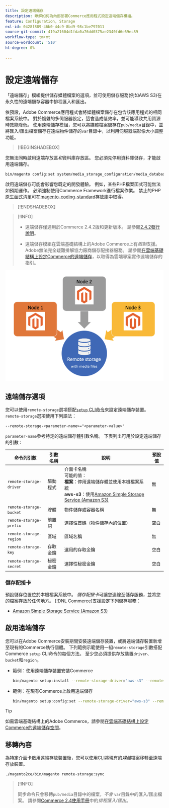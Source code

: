 ```yaml
---
title: 設定遠端儲存
description: 瞭解如何為內部部署Commerce應用程式設定遠端儲存模組。
feature: Configuration, Storage
exl-id: 0428f889-46b0-44c9-8bd9-98c1be797011
source-git-commit: 419a21604d1fda0a76dd0375ae2340fd6e59ec89
workflow-type: tm+mt
source-wordcount: '510'
ht-degree: 0%

---
```


# 設定遠端儲存

「遠端儲存」模組提供儲存媒體檔案的選項，並可使用儲存服務(例如AWS S3)在永久性的遠端儲存容器中排程匯入和匯出。

依預設，Adobe Commerce應用程式會將媒體檔案儲存在包含該應用程式的相同檔案系統中。 對於複雜的多伺服器設定，這會造成低效率，並可能導致共用資源時效能降低。 使用遠端儲存模組，您可以將媒體檔案儲存在`pub/media`目錄中，並將匯入/匯出檔案儲存在遠端物件儲存的`var`目錄中，以利用伺服器端影像大小調整功能。

>[!BEGINSHADEBOX]

您無法同時啟用遠端存放區&#x200B;_和_&#x200B;資料庫存放區。 您必須先停用資料庫儲存，才能啟用遠端儲存。

```bash
bin/magento config:set system/media_storage_configuration/media_database 0
```

啟用遠端儲存可能會影響您既定的開發體驗。 例如，某些PHP檔案函式可能無法如預期運作。 必須強制使用Commerce Framework進行檔案作業。 禁止的PHP原生函式清單可在[magento-coding-standard](https://github.com/magento/magento-coding-standard/blob/develop/Magento2/Sniffs/Functions/DiscouragedFunctionSniff.php)存放庫中取得。

>[!ENDSHADEBOX]

>[!INFO]
>
>- 遠端儲存僅適用於Commerce 2.4.2版和更新版本。 請參閱[2.4.2發行說明](https://experienceleague.adobe.com/zh-hant/docs/commerce-operations/release/notes/magento-open-source/2-4-2)。
>
>- 遠端儲存模組在雲端基礎結構上的Adobe Commerce上有&#x200B;_限制_&#x200B;支援。 Adobe無法完全疑難排解協力廠商儲存配接器服務。 請參閱[在雲端基礎結構上設定Commerce的遠端儲存](cloud-support.md)，以取得為雲端專案實作遠端儲存的指引。

![結構描述影像](../../assets/configuration/remote-storage-schema.png)

## 遠端儲存選項

您可以使用`remote-storage`選項搭配[`setup` CLI命令](../../installation/tutorials/deployment.md)來設定遠端儲存裝置。 `remote-storage`選項使用下列語法：

```text
--remote-storage-<parameter-name>="<parameter-value>"
```

`parameter-name`參考特定的遠端儲存體引數名稱。 下表列出可用於設定遠端儲存的引數：

| 命令列引數 | 引數名稱 | 說明 | 預設值 |
|--- |--- |--- |--- |
| `remote-storage-driver` | 驅動程式 | 介面卡名稱<br>可能的值： <br>**檔案**：停用遠端儲存體並使用本機檔案系統&#x200B;<br>**aws-s3**：使用[Amazon Simple Storage Service (Amazon S3)](remote-storage-aws-s3.md) | 無 |
| `remote-storage-bucket` | 貯體 | 物件儲存或容器名稱 | 無 |
| `remote-storage-prefix` | 前置詞 | 選擇性首碼（物件儲存內的位置） | 空白 |
| `remote-storage-region` | 區域 | 區域名稱 | 無 |
| `remote-storage-key` | 存取金鑰 | 選用的存取金鑰 | 空白 |
| `remote-storage-secret` | 秘密金鑰 | 選擇性秘密金鑰 | 空白 |

### 儲存配接卡

預設儲存位置位於本機檔案系統中。 _儲存配接卡_&#x200B;可讓您連線至儲存服務，並將您的檔案存放於任何地方。 [!DNL Commerce]支援設定下列儲存服務：

- [Amazon Simple Storage Service (Amazon S3)](remote-storage-aws-s3.md)

## 啟用遠端儲存

您可以在Adobe Commerce安裝期間安裝遠端儲存裝置，或將遠端儲存裝置新增至現有的Commerce執行個體。 下列範例示範使用一組`remote-storage`引數搭配Commerce `setup` CLI命令的每個方法。 至少您必須提供存放裝置`driver`、`bucket`和`region`。

- 範例：使用遠端儲存裝置安裝Commerce

  ```bash
  bin/magento setup:install --remote-storage-driver="aws-s3" --remote-storage-bucket="myBucket" --remote-storage-region="us-east-1"
  ```

- 範例：在現有Commerce上啟用遠端儲存

  ```bash
  bin/magento setup:config:set --remote-storage-driver="aws-s3" --remote-storage-bucket="myBucket" --remote-storage-region="us-east-1"
  ```

>[!TIP]
>
>如需雲端基礎結構上的Adobe Commerce，請參閱[在雲端基礎結構上設定Commerce的遠端儲存空間](cloud-support.md)。

## 移轉內容

為特定介面卡啟用遠端存放裝置後，您可以使用CLI將現有的&#x200B;_媒體_&#x200B;檔案移轉至遠端存放裝置。

```bash
./magento2ce/bin/magento remote-storage:sync
```

>[!INFO]
>
>同步命令只會移轉`pub/media`目錄中的檔案，_不會_ `var`目錄中的匯入/匯出檔案。 請參閱[Commerce 2.4使用手冊](https://experienceleague.adobe.com/docs/commerce-admin/systems/data-transfer/data-scheduled-import-export.html?lang=zh-Hant)中的&#x200B;_排程匯入/匯出_。

<!-- link definitions -->

[import-export]: https://docs.magento.com/user-guide/system/data-scheduled-import-export.html
